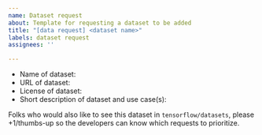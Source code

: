 ```yaml
---
name: Dataset request
about: Template for requesting a dataset to be added
title: "[data request] <dataset name>"
labels: dataset request
assignees: ''

---
```


* Name of dataset: <name>
* URL of dataset: <url>
* License of dataset: <license type>
* Short description of dataset and use case(s): <description>

Folks who would also like to see this dataset in `tensorflow/datasets`, please +1/thumbs-up so the developers can know which requests to prioritize.

